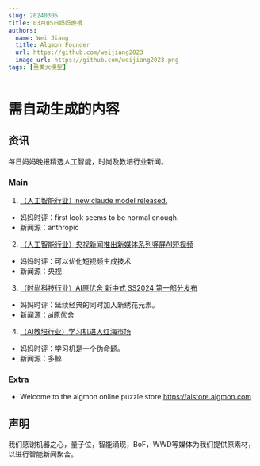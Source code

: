```yaml
---
slug: 20240305
title: 03月05日妈妈晚报
authors:
  name: Wei Jiang
  title: Algmon Founder
  url: https://github.com/weijiang2023
  image_url: https://github.com/weijiang2023.png
tags: [垂类大模型]
---
```


# 需自动生成的内容
## 资讯
每日妈妈晚报精选人工智能，时尚及教培行业新闻。

### Main

1. [（人工智能行业）new claude model released.](https://www.anthropic.com/news/claude-3-family)
* 妈妈时评：first look seems to be normal enough.
* 新闻源：anthropic

2. [（人工智能行业）央视新闻推出新媒体系列竖屏AI短视频](https://content-static.cctvnews.cctv.com/snow-book/index.html?item_id=1475902677164515399&toc_style_id=feeds_default&track_id=9B5F67EC-7DDB-4E0F-B795-AB2AADF47DE0_731305312750&share_to=copy_url)
* 妈妈时评：可以优化短视频生成技术
* 新闻源：央视

3. [（时尚科技行业）AI原优舍 新中式 SS2024 第一部分发布](https://www.algmon.com/docs/fashion.collection.SS24)
* 妈妈时评：延续经典的同时加入新绣花元素。
* 新闻源：ai原优舍

4. [（AI教培行业）学习机进入红海市场](https://mp.weixin.qq.com/s/w3ZhLC0-AvIVhfvkCvGnRQ)
* 妈妈时评：学习机是一个伪命题。
* 新闻源：多鲸

### Extra
* Welcome to the algmon online puzzle store https://aistore.algmon.com

## 声明

我们感谢机器之心，量子位，智能涌现，BoF，WWD等媒体为我们提供原素材，以进行智能新闻聚合。